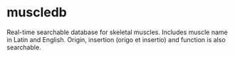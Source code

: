 muscledb
========

Real-time searchable database for skeletal muscles. Includes muscle name in Latin and English. Origin, insertion (origo et insertio) and function is also searchable.
